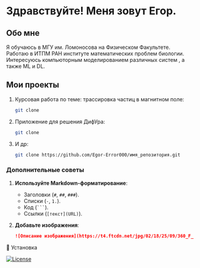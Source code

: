 # Здравствуйте! Меня зовут Егор.
## Обо мне
Я обучаюсь в МГУ им. Ломоносова на Физическом Факультете.
Работаю в ИТПМ РАН институте математических проблем биологии.
Интересуюсь компьюторным моделированием различных систем , а также
ML и DL.
## Мои проекты
1. Курсовая работа по теме: трассировка частиц в магнитном поле:
   ```bash
   git clone 

2. Приложение для решения ДифУра:
   ```bash
   git clone 

3. И др:
   ```bash
   git clone https://github.com/Egor-Error000/имя_репозитория.git


### **Дополнительные советы**
1. **Используйте Markdown-форматирование**:
   - Заголовки (`#`, `##`, `###`).
   - Списки (`-`, `1.`).
   - Код (```` ``` ````).
   - Ссылки (`[текст](URL)`).

2. **Добавьте изображения**:
   ```markdown
   ![Описание изображения](https://t4.ftcdn.net/jpg/02/18/25/09/360_F_218250919_gXCr4bnipPg6bZohIkmEBKaG9gzz7kbe.jpg)

🚀 Установка

[![License](https://img.shields.io/badge/license-MIT-blue.svg)](https://opensource.org/licenses/MIT)
